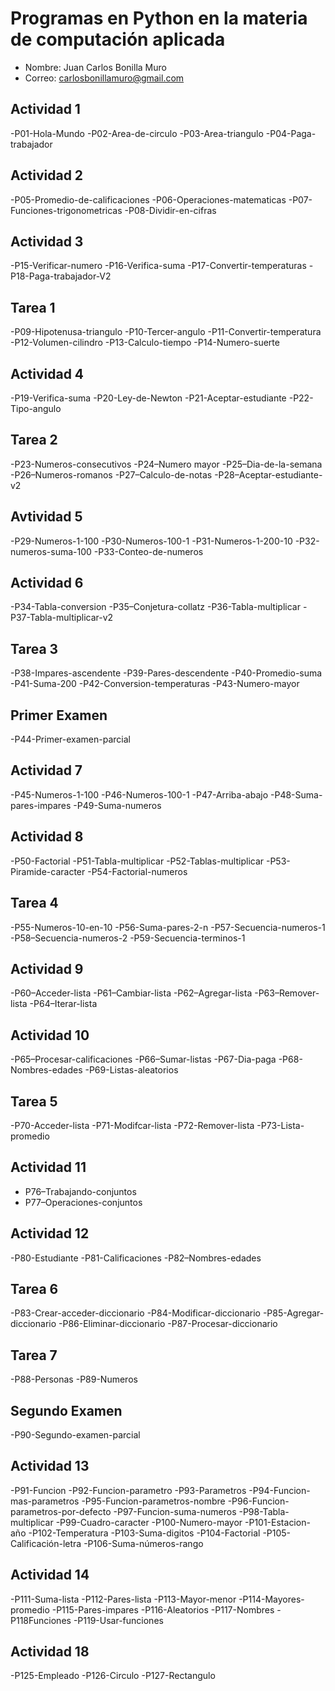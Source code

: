 # Programas en Python en la materia de computación aplicada

- Nombre: Juan Carlos Bonilla Muro
- Correo: carlosbonillamuro@gmail.com

## Actividad 1

-P01-Hola-Mundo
-P02-Area-de-circulo
-P03-Area-triangulo
-P04-Paga-trabajador

## Actividad 2

-P05-Promedio-de-calificaciones
-P06-Operaciones-matematicas
-P07-Funciones-trigonometricas
-P08-Dividir-en-cifras
                          
## Actividad 3

-P15-Verificar-numero
-P16-Verifica-suma
-P17-Convertir-temperaturas
-P18-Paga-trabajador-V2

## Tarea 1

-P09-Hipotenusa-triangulo
-P10-Tercer-angulo
-P11-Convertir-temperatura
-P12-Volumen-cilindro
-P13-Calculo-tiempo
-P14-Numero-suerte

## Actividad 4

-P19-Verifica-suma
-P20-Ley-de-Newton
-P21-Aceptar-estudiante
-P22-Tipo-angulo

## Tarea 2

-P23-Numeros-consecutivos
-P24–Numero mayor
-P25–Dia-de-la-semana
-P26–Numeros-romanos
-P27–Calculo-de-notas
-P28–Aceptar-estudiante-v2

## Avtividad 5

-P29-Numeros-1-100
-P30-Numeros-100-1
-P31-Numeros-1-200-10
-P32-numeros-suma-100
-P33-Conteo-de-numeros

## Actividad 6

-P34-Tabla-conversion
-P35–Conjetura-collatz
-P36-Tabla-multiplicar
-P37-Tabla-multiplicar-v2

## Tarea 3

-P38-Impares-ascendente
-P39-Pares-descendente
-P40-Promedio-suma
-P41-Suma-200
-P42-Conversion-temperaturas
-P43-Numero-mayor

## Primer Examen

-P44-Primer-examen-parcial

## Actividad 7

-P45-Numeros-1-100
-P46-Numeros-100-1
-P47-Arriba-abajo
-P48-Suma-pares-impares
-P49-Suma-numeros

## Actividad 8

-P50-Factorial
-P51-Tabla-multiplicar
-P52-Tablas-multiplicar
-P53-Piramide-caracter
-P54-Factorial-numeros

## Tarea 4

-P55-Numeros-10-en-10
-P56-Suma-pares-2-n
-P57-Secuencia-numeros-1
-P58–Secuencia-numeros-2
-P59-Secuencia-terminos-1

## Actividad 9

-P60–Acceder-lista
-P61–Cambiar-lista
-P62–Agregar-lista
-P63–Remover-lista
-P64–Iterar-lista


## Actividad 10

-P65–Procesar-calificaciones
-P66–Sumar-listas
-P67-Dia-paga
-P68-Nombres-edades
-P69-Listas-aleatorios

## Tarea 5

-P70-Acceder-lista
-P71-Modifcar-lista
-P72-Remover-lista
-P73-Lista-promedio

## Actividad 11
- P76–Trabajando-conjuntos
- P77–Operaciones-conjuntos

## Actividad 12

-P80-Estudiante
-P81-Calificaciones
-P82–Nombres-edades

## Tarea 6

-P83-Crear-acceder-diccionario
-P84-Modificar-diccionario
-P85-Agregar-diccionario
-P86-Eliminar-diccionario
-P87-Procesar-diccionario

## Tarea 7

-P88-Personas
-P89-Numeros

## Segundo Examen

-P90-Segundo-examen-parcial

## Actividad 13

-P91-Funcion
-P92-Funcion-parametro
-P93-Parametros
-P94-Funcion-mas-parametros
-P95-Funcion-parametros-nombre
-P96-Funcion-parametros-por-defecto
-P97-Funcion-suma-numeros
-P98-Tabla-multiplicar
-P99-Cuadro-caracter
-P100-Numero-mayor
-P101-Estacion-año
-P102-Temperatura
-P103-Suma-digitos
-P104-Factorial
-P105-Calificación-letra
-P106-Suma-números-rango

## Actividad 14

-P111-Suma-lista
-P112-Pares-lista
-P113-Mayor-menor
-P114-Mayores-promedio
-P115-Pares-impares
-P116-Aleatorios
-P117-Nombres
-P118Funciones
-P119-Usar-funciones

## Actividad 18

-P125-Empleado
-P126-Circulo
-P127-Rectangulo